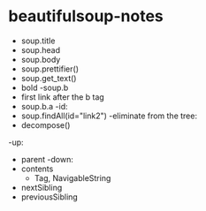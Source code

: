beautifulsoup-notes
===================

- soup.title
- soup.head
- soup.body
- soup.prettifier()
- soup.get_text()
- bold 
 -soup.b
- first link after the b tag
 - soup.b.a 
-id: 
 - soup.findAll(id="link2")
-eliminate from the tree:
 - decompose()

-up: 
 - parent
-down:
 - contents
    - Tag, NavigableString
- nextSibling
- previousSibling

